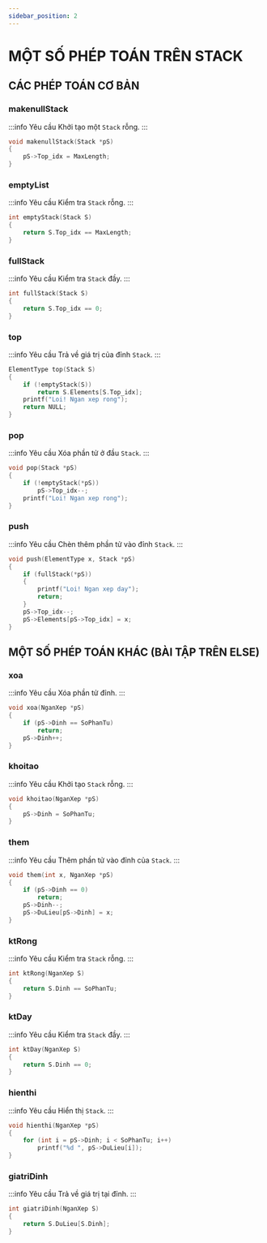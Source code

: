 ```yaml
---
sidebar_position: 2
---
```


# MỘT SỐ PHÉP TOÁN TRÊN STACK

## CÁC PHÉP TOÁN CƠ BẢN

### makenullStack

:::info Yêu cầu
Khởi tạo một `Stack` rỗng.
:::

```c
void makenullStack(Stack *pS)
{
    pS->Top_idx = MaxLength;
}
```

### emptyList

:::info Yêu cầu
Kiểm tra `Stack` rỗng.
:::

```c
int emptyStack(Stack S)
{
    return S.Top_idx == MaxLength;
}
```

### fullStack

:::info Yêu cầu
Kiểm tra `Stack` đầy.
:::

```c
int fullStack(Stack S)
{
    return S.Top_idx == 0;
}
```

### top

:::info Yêu cầu
Trả về giá trị của đỉnh `Stack`.
:::

```c
ElementType top(Stack S)
{
    if (!emptyStack(S))
        return S.Elements[S.Top_idx];
    printf("Loi! Ngan xep rong");
    return NULL;
}
```

### pop

:::info Yêu cầu
Xóa phần tử ở đầu `Stack`.
:::

```c
void pop(Stack *pS)
{
    if (!emptyStack(*pS))
        pS->Top_idx--;
    printf("Loi! Ngan xep rong");
}
```

### push

:::info Yêu cầu
Chèn thêm phần tử vào đỉnh `Stack`.
:::

```c
void push(ElementType x, Stack *pS)
{
    if (fullStack(*pS))
    {
        printf("Loi! Ngan xep day");
        return;
    }
    pS->Top_idx--;
    pS->Elements[pS->Top_idx] = x;
}
```

## MỘT SỐ PHÉP TOÁN KHÁC (BÀI TẬP TRÊN ELSE)

### xoa

:::info Yêu cầu
Xóa phần tử đỉnh.
:::

```c
void xoa(NganXep *pS)
{
    if (pS->Dinh == SoPhanTu)
        return;
    pS->Dinh++;
}
```

### khoitao

:::info Yêu cầu
Khởi tạo `Stack` rỗng.
:::

```c
void khoitao(NganXep *pS)
{
    pS->Dinh = SoPhanTu;
}
```

### them

:::info Yêu cầu
Thêm phần tử vào đỉnh của `Stack`.
:::

```c
void them(int x, NganXep *pS)
{
    if (pS->Dinh == 0)
        return;
    pS->Dinh--;
    pS->DuLieu[pS->Dinh] = x;
}
```

### ktRong

:::info Yêu cầu
Kiểm tra `Stack` rỗng.
:::

```c
int ktRong(NganXep S)
{
    return S.Dinh == SoPhanTu;
}
```

### ktDay

:::info Yêu cầu
Kiểm tra `Stack` đầy.
:::

```c
int ktDay(NganXep S)
{
    return S.Dinh == 0;
}
```

### hienthi

:::info Yêu cầu
Hiển thị `Stack`.
:::

```c
void hienthi(NganXep *pS)
{
    for (int i = pS->Dinh; i < SoPhanTu; i++)
        printf("%d ", pS->DuLieu[i]);
}
```

### giatriDinh

:::info Yêu cầu
Trả về giá trị tại đỉnh.
:::

```c
int giatriDinh(NganXep S)
{
    return S.DuLieu[S.Dinh];
}
```
